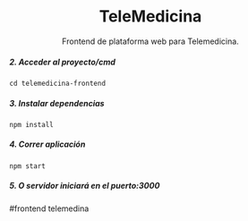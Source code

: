 <h1 align="center">TeleMedicina</h1>

<p align="center">Frontend de plataforma web para Telemedicina.</p>


<h5>2. Acceder al proyecto/cmd</h5>

```
cd telemedicina-frontend
```

<h5>3. Instalar dependencias</h5>

```
npm install
```

<h5>4. Correr aplicación</h5>

```
npm start
```

<h5>5. O servidor iniciará en el puerto:3000</h5>
#frontend telemedina 
